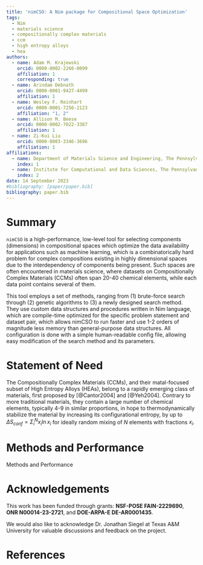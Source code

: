 ```yaml
---
title: 'nimCSO: A Nim package for Compositional Space Optimization'
tags:
  - Nim
  - materials science
  - compositionally complex materials
  - ccm
  - high entropy alloys
  - hea
authors:
  - name: Adam M. Krajewski
    orcid: 0000-0002-2266-0099
    affiliation: 1
    corresponding: true
  - name: Arindam Debnath
    orcid: 0000-0001-9427-4499
    affiliation: 1
  - name: Wesley F. Reinhart
    orcid: 0000-0001-7256-2123
    affiliation: "1, 2"
  - name: Allison M. Beese
    orcid: 0000-0002-7022-3387
    affiliation: 1
  - name: Zi-Kui Liu
    orcid: 0000-0003-3346-3696
    affiliation: 1
affiliations:
  - name: Department of Materials Science and Engineering, The Pennsylvania State University, USA
    index: 1
  - name: Institute for Computational and Data Sciences, The Pennsylvania State University, USA
    index: 2
date: 14 September 2023
#bibliography: [paper/paper.bib]
bibliography: paper.bib
---
```



# Summary

`nimCSO` is a high-performance, low-level tool for selecting components (dimensions) in compositional spaces which optimize the data availability for applications such as machine learning, which is a combinatorically hard problem for complex compositions existing in highly dimensional spaces due to the interdependency of components being present. Such spaces are often encountered in materials science, where datasets on Compositionally Complex Materials (CCMs) often span 20-40 chemical elements, while each data point contains several of them.

This tool employs a set of methods, ranging from (1) brute-force search through (2) genetic algorithms to (3) a newly designed search method. They use custom data structures and procedures written in Nim language, which are compile-time optimized for the specific problem statement and dataset pair, which allows nimCSO to run faster and use 1-2 orders of magnitude less memory than general-purpose data structures. All configuration is done with a simple human-readable config file, allowing easy modification of the search method and its parameters.


# Statement of Need

The Compositionally Complex Materials (CCMs), and their matal-focused subset of High Entropy Alloys (HEAs), belong to a rapidly emerging class of materials, first proposed by [@Cantor2004] and [@Yeh2004]. Contrary to more traditional materials, they contain a large number of chemical elements, typically 4-9 in similar proportions, in hope to thermodynamically stabilize the material by increasing its configurational entropy, by up to $\Delta S_{conf} = \Sigma_i^N x_i \ln{x_i}$ for ideally random mixing of $N$ elements with fractions $x_i$. 


# Methods and Performance

Methods and Performance

# Acknowledgements

This work has been funded through grants: **NSF-POSE FAIN-2229690**, **ONR N00014-23-2721**, and **DOE-ARPA-E DE-AR0001435**. 

We would also like to acknowledge Dr. Jonathan Siegel at Texas A&M University for valuable discussions and feedback on the project.


# References